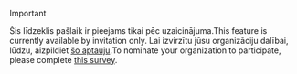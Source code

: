 > [!IMPORTANT]
> <span data-ttu-id="856d2-101">Šis līdzeklis pašlaik ir pieejams tikai pēc uzaicinājuma.</span><span class="sxs-lookup"><span data-stu-id="856d2-101">This feature is currently available by invitation only.</span></span> <span data-ttu-id="856d2-102">Lai izvirzītu jūsu organizāciju dalībai, lūdzu, aizpildiet [šo aptauju](https://aka.ms/ax2012upgrade).</span><span class="sxs-lookup"><span data-stu-id="856d2-102">To nominate your organization to participate, please complete [this survey](https://aka.ms/ax2012upgrade).</span></span> 
